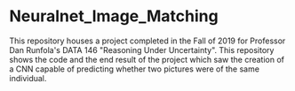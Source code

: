 # Neuralnet_Image_Matching
This repository houses a project completed in the Fall of 2019 for Professor Dan Runfola's DATA 146 "Reasoning Under Uncertainty". This repository shows the code and the end result of the project which saw the creation of a CNN capable of predicting whether two pictures were of the same individual.
